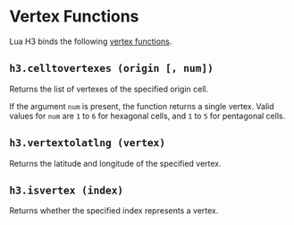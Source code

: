 # Vertex Functions

Lua H3 binds the following [vertex functions](https://h3geo.org/docs/api/vertex).


## `h3.celltovertexes (origin [, num])`

Returns the list of vertexes of the specified origin cell.

If the argument `num` is present, the function returns a single vertex. Valid values for `num`
are `1` to `6` for hexagonal cells, and `1` to `5` for pentagonal cells.


## `h3.vertextolatlng (vertex)`

Returns the latitude and longitude of the specified vertex.


## `h3.isvertex (index)`

Returns whether the specified index represents a vertex.
